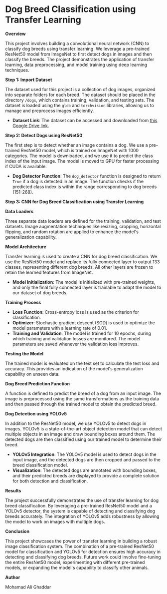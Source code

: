 # Dog Breed Classification using Transfer Learning

**Overview**

This project involves building a convolutional neural network (CNN) to classify dog breeds using transfer learning. We leverage a pre-trained ResNet50 model from ImageNet to first detect dogs in images and then classify the breeds. The project demonstrates the application of transfer learning, data preprocessing, and model training using deep learning techniques.

**Step 1: Import Dataset**

The dataset used for this project is a collection of dog images, organized into separate folders for each breed. The dataset should be placed in the directory `/dogs`, which contains training, validation, and testing sets. The dataset is loaded using the `glob` and `torchvision` libraries, allowing us to manage and preprocess images efficiently.

- **Dataset Link**: The dataset can be accessed and downloaded from [this Google Drive link](https://drive.google.com/drive/folders/1Epe3QZW7b0DuY87QCQqRdKBNcndUGuaK?usp=drive_link).

**Step 2: Detect Dogs using ResNet50**

The first step is to detect whether an image contains a dog. We use a pre-trained ResNet50 model, which is trained on ImageNet with 1000 categories. The model is downloaded, and we use it to predict the class index of the input image. The model is moved to GPU for faster processing if CUDA is available.

- **Dog Detector Function**: The `dog_detector` function is designed to return `True` if a dog is detected in an image. The function checks if the predicted class index is within the range corresponding to dog breeds (151-268).

**Step 3: CNN for Dog Breed Classification using Transfer Learning**

**Data Loaders**

Three separate data loaders are defined for the training, validation, and test datasets. Image augmentation techniques like resizing, cropping, horizontal flipping, and random rotation are applied to enhance the model's generalization capability.

**Model Architecture**

Transfer learning is used to create a CNN for dog breed classification. We use the ResNet50 model and replace its fully connected layer to output 133 classes, representing different dog breeds. All other layers are frozen to retain the learned features from ImageNet.

- **Model Initialization**: The model is initialized with pre-trained weights, and only the final fully connected layer is trainable to adapt the model to our dataset of dog breeds.

**Training Process**

- **Loss Function**: Cross-entropy loss is used as the criterion for classification.
- **Optimizer**: Stochastic gradient descent (SGD) is used to optimize the model parameters with a learning rate of 0.01.
- **Training and Validation**: The model is trained for 10 epochs, during which training and validation losses are monitored. The model parameters are saved whenever the validation loss improves.

**Testing the Model**

The trained model is evaluated on the test set to calculate the test loss and accuracy. This provides an indication of the model's generalization capability on unseen data.

**Dog Breed Prediction Function**

A function is defined to predict the breed of a dog from an input image. The image is preprocessed using the same transformations as the training data and then passed through the trained model to obtain the predicted breed.

**Dog Detection using YOLOv5**

In addition to the ResNet50 model, we use YOLOv5 to detect dogs in images. YOLOv5 is a state-of-the-art object detection model that can detect multiple objects in an image and draw bounding boxes around them. The detected dogs are then classified using our trained model to determine their breed.

- **YOLOv5 Integration**: The YOLOv5 model is used to detect dogs in the input image, and the detected dogs are then cropped and passed to the breed classification model.
- **Visualization**: The detected dogs are annotated with bounding boxes, and their predicted breeds are displayed to provide a complete solution for both detection and classification.

**Results**

The project successfully demonstrates the use of transfer learning for dog breed classification. By leveraging a pre-trained ResNet50 model and a YOLOv5 detector, the system is capable of detecting and classifying dog breeds accurately. The integration of YOLOv5 adds robustness by allowing the model to work on images with multiple dogs.

**Conclusion**

This project showcases the power of transfer learning in building a robust image classification system. The combination of a pre-trained ResNet50 model for classification and YOLOv5 for detection ensures high accuracy in detecting and classifying dog breeds. Future work could involve fine-tuning the entire ResNet50 model, experimenting with different pre-trained models, or expanding the model's capability to classify other animals.

**Author**

Mohamad Ali Ghaddar
